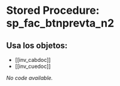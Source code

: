 # Stored Procedure: sp_fac_btnprevta_n2

## Usa los objetos:
- [[inv_cabdoc]]
- [[inv_cuedoc]]

*No code available.*
